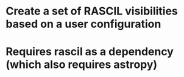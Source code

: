 # Create a set of RASCIL visibilities based on a user configuration
# Requires rascil as a dependency (which also requires astropy)